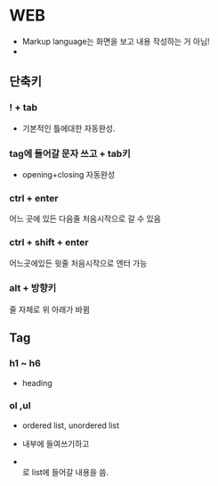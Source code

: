 # WEB

- Markup language는 화면을 보고 내용 작성하는 거 아님!
- 

## 단축키

### ! + tab

- 기본적인 틀에대한 자동완성.



### tag에 들어갈 문자 쓰고 + tab키

- opening+closing 자동완성



### ctrl + enter

어느 곳에 있든 다음줄 처음시작으로 갈 수 있음



### ctrl + shift + enter

어느곳에있든 윗줄 처음시작으로 엔터 가능



### alt + 방향키

줄 자체로 위 아래가 바뀜



## Tag

### h1 ~ h6

- heading



### ol ,ul

- ordered list, unordered list

- 내부에 들여쓰기하고 <li> </li>로 list에 들어갈 내용을 씀.